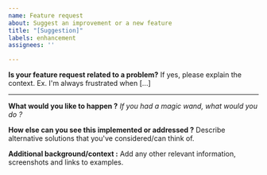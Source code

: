 ```yaml
---
name: Feature request
about: Suggest an improvement or a new feature
title: "[Suggestion]"
labels: enhancement
assignees: ''

---
```


**Is your feature request related to a problem?**
If yes, please explain the context. Ex. I'm always frustrated when [...]

---

**What would you like to happen ?**
 _If you had a magic wand, what would you do ?_

**How else can you see this implemented or addressed ?**
Describe alternative solutions that you've considered/can think of.

**Additional background/context :**
Add any other relevant information, screenshots and links to examples.
